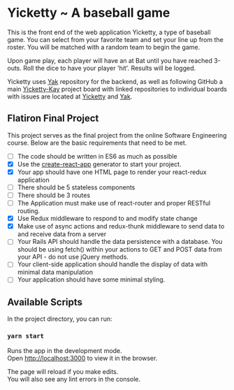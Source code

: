# Yicketty ~ A baseball game

This is the front end of the web application Yicketty, a type of baseball game.  You can select from your favorite team and set your line up from the roster.  You will be matched with a random team to begin the game.

Upon game play, each player will have an at Bat until you have reached 3-outs.  Roll the dice to have your player 'hit'.  Results will be logged.  

Yicketty uses [Yak](https://github.com/cassymarie/yak) repository for the backend, as well as following GitHub a main [Yicketty-Kay](https://github.com/users/cassymarie/projects/1) project board with linked repositories to individual boards with issues are located at [Yicketty](https://github.com/cassymarie/yicketty/projects) and [Yak](https://github.com/cassymarie/yak/projects).

## Flatiron Final Project

This project serves as the final project from the online Software Engineering course.  Below are the basic requirements that need to be met.

- [ ] The code should be written in ES6 as much as possible
- [x] Use the [create-react-app](https://github.com/facebook/create-react-app) generator to start your project.
- [x] Your app should have one HTML page to render your react-redux application
- [ ] There should be 5 stateless components
- [ ] There should be 3 routes
- [ ] The Application must make use of react-router and proper RESTful routing.
- [x] Use Redux middleware to respond to and modify state change
- [x] Make use of async actions and redux-thunk middleware to send data to and receive data from a server
- [ ] Your Rails API should handle the data persistence with a database. You should be using fetch() within your actions to GET and POST data from your API - do not use jQuery methods.
- [ ] Your client-side application should handle the display of data with minimal data manipulation
- [ ] Your application should have some minimal styling.

## Available Scripts

In the project directory, you can run:

### `yarn start`

Runs the app in the development mode.\
Open [http://localhost:3000](http://localhost:3000) to view it in the browser.

The page will reload if you make edits.\
You will also see any lint errors in the console.